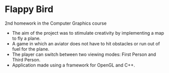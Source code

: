 # Flappy Bird
 2nd homework in the Computer Graphics course

 - The aim of the project was to stimulate creativity by implementing a map to fly a plane.
 - A game in which an aviator does not have to hit obstacles or run out of fuel for the plane.
 - The player can switch between two viewing modes: First Person and Third Person.
 - Application made using a framework for OpenGL and C++.
